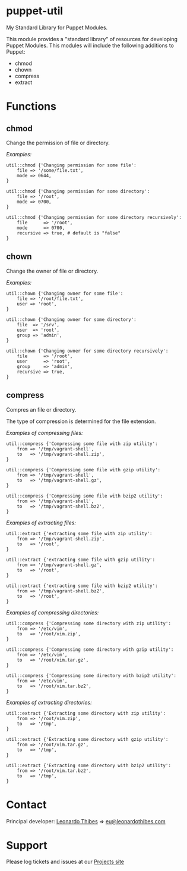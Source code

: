 puppet-util
===========

My Standard Library for Puppet Modules.

This module provides a "standard library" of resources for developing Puppet
Modules. This modules will include the following additions to Puppet:

 * chmod
 * chown
 * compress
 * extract

# Functions #

chmod
-----
Change the permission of file or directory.

*Examples:*
```puppet
util::chmod {'Changing permission for some file':
	file => '/some/file.txt',
	mode => 0644,
}
```
```puppet
util::chmod {'Changing permission for some directory':
	file => '/root',
	mode => 0700,
}
```
```puppet
util::chmod {'Changing permission for some directory recursively':
	file      => '/root',
	mode      => 0700,
	recursive => true, # default is "false"
}
```

chown
-----
Change the owner of file or directory.

*Examples:*
```puppet
util::chown {'Changing owner for some file':
	file => '/root/file.txt',
	user => 'root',
}
```
```puppet
util::chown {'Changing owner for some directory':
	file  => '/srv',
	user  => 'root',
	group => 'admin',
}
```
```puppet
util::chown {'Changing owner for some directory recursively':
	file      => '/root',
	user      => 'root',
	group     => 'admin',
	recursive => true,
}
```

compress
--------
Compres an file or directory.

The type of compression is determined for the file extension.

*Examples of compressing files:*
```puppet
util::compress {'Compressing some file with zip utility':
	from => '/tmp/vagrant-shell',
	to   => '/tmp/vagrant-shell.zip',
}
```
```puppet
util::compress {'Compressing some file with gzip utility':
	from => '/tmp/vagrant-shell',
	to   => '/tmp/vagrant-shell.gz',
}
```
```puppet
util::compress {'Compressing some file with bzip2 utility':
	from => '/tmp/vagrant-shell',
	to   => '/tmp/vagrant-shell.bz2',
}
```

*Examples of extracting files:*
```puppet
util::extract {'extracting some file with zip utility':
    from => '/tmp/vagrant-shell.zip',
    to   => '/root',
}
```
```puppet
util::extract {'extracting some file with gzip utility':
    from => '/tmp/vagrant-shell.gz',
    to   => '/root',
}
```
```puppet
util::extract {'extracting some file with bzip2 utility':
    from => '/tmp/vagrant-shell.bz2',
    to   => '/root',
}
```

*Examples of compressing directories:*
```puppet
util::compress {'Compressing some directory with zip utility':
	from => '/etc/vim',
	to   => '/root/vim.zip',
}
```
```puppet
util::compress {'Compressing some directory with gzip utility':
	from => '/etc/vim',
	to   => '/root/vim.tar.gz',
}
```
```puppet
util::compress {'Compressing some directory with bzip2 utility':
	from => '/etc/vim',
	to   => '/root/vim.tar.bz2',
}
```

*Examples of extracting directories:*
```puppet
util::extract {'Extracting some directory with zip utility':
	from => '/root/vim.zip',
	to   => '/tmp',
}
```
```puppet
util::extract {'Extracting some directory with gzip utility':
	from => '/root/vim.tar.gz',
	to   => '/tmp',
}
```
```puppet
util::extract {'Extracting some directory with bzip2 utility':
	from => '/root/vim.tar.bz2',
	to   => '/tmp',
}
```

# Contact #

Principal developer:
	[Leonardo Thibes](http://leonardothibes.com) => [eu@leonardothibes.com](mailto:eu@leonardothibes.com)

# Support #

Please log tickets and issues at our [Projects site](https://github.com/leonardothibes/puppet-util/issues)
